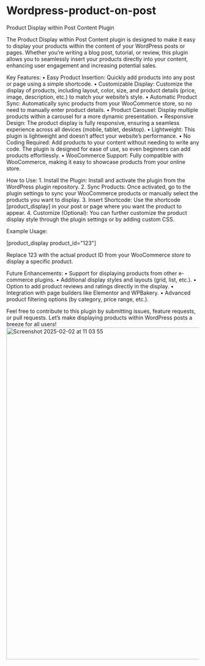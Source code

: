 
# Wordpress-product-on-post

Product Display within Post Content Plugin

The Product Display within Post Content plugin is designed to make it easy to display your products within the content of your WordPress posts or pages. Whether you’re writing a blog post, tutorial, or review, this plugin allows you to seamlessly insert your products directly into your content, enhancing user engagement and increasing potential sales.

Key Features:
	•	Easy Product Insertion: Quickly add products into any post or page using a simple shortcode.
	•	Customizable Display: Customize the display of products, including layout, color, size, and product details (price, image, description, etc.) to match your website’s style.
	•	Automatic Product Sync: Automatically sync products from your WooCommerce store, so no need to manually enter product details.
	•	Product Carousel: Display multiple products within a carousel for a more dynamic presentation.
	•	Responsive Design: The product display is fully responsive, ensuring a seamless experience across all devices (mobile, tablet, desktop).
	•	Lightweight: This plugin is lightweight and doesn’t affect your website’s performance.
	•	No Coding Required: Add products to your content without needing to write any code. The plugin is designed for ease of use, so even beginners can add products effortlessly.
	•	WooCommerce Support: Fully compatible with WooCommerce, making it easy to showcase products from your online store.

How to Use:
	1.	Install the Plugin: Install and activate the plugin from the WordPress plugin repository.
	2.	Sync Products: Once activated, go to the plugin settings to sync your WooCommerce products or manually select the products you want to display.
	3.	Insert Shortcode: Use the shortcode [product_display] in your post or page where you want the product to appear.
	4.	Customize (Optional): You can further customize the product display style through the plugin settings or by adding custom CSS.

Example Usage:

[product_display product_id="123"]

Replace 123 with the actual product ID from your WooCommerce store to display a specific product.

Future Enhancements:
	•	Support for displaying products from other e-commerce plugins.
	•	Additional display styles and layouts (grid, list, etc.).
	•	Option to add product reviews and ratings directly in the display.
	•	Integration with page builders like Elementor and WPBakery.
	•	Advanced product filtering options (by category, price range, etc.).

Feel free to contribute to this plugin by submitting issues, feature requests, or pull requests. Let’s make displaying products within WordPress posts a breeze for all users!
<img width="868" alt="Screenshot 2025-02-02 at 11 03 55" src="https://github.com/user-attachments/assets/daccb3bd-dea0-4b97-af92-1041d838065e" />
